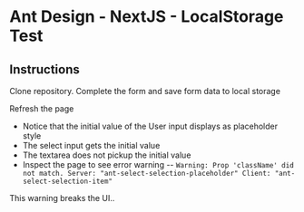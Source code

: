 # Ant Design - NextJS - LocalStorage Test

## Instructions

Clone repository. Complete the form and save form data to local storage

Refresh the page

- Notice that the initial value of the User input displays as placeholder style
- The select input gets the initial value
- The textarea does not pickup the initial value
- Inspect the page to see error warning
  -- `Warning: Prop 'className' did not match. Server: "ant-select-selection-placeholder" Client: "ant-select-selection-item"`

This warning breaks the UI..
